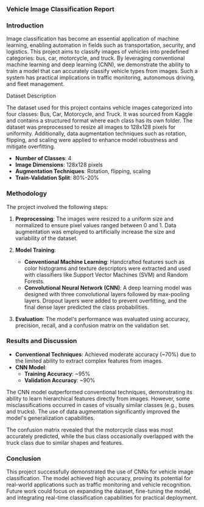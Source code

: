### Vehicle Image Classification Report

### Introduction

Image classification has become an essential application of machine learning, enabling automation in fields such as transportation, security, and logistics. This project aims to classify images of vehicles into predefined categories: bus, car, motorcycle, and truck. By leveraging conventional machine learning and deep learning (CNN), we demonstrate the ability to train a model that can accurately classify vehicle types from images. Such a system has practical implications in traffic monitoring, autonomous driving, and fleet management.

Dataset Description

The dataset used for this project contains vehicle images categorized into four classes: Bus, Car, Motorcycle, and Truck. It was sourced from Kaggle and contains a structured format where each class has its own folder. The dataset was preprocessed to resize all images to 128x128 pixels for uniformity. Additionally, data augmentation techniques such as rotation, flipping, and scaling were applied to enhance model robustness and mitigate overfitting.

- **Number of Classes**: 4
- **Image Dimensions**: 128x128 pixels
- **Augmentation Techniques**: Rotation, flipping, scaling
- **Train-Validation Split**: 80%-20%

### Methodology

The project involved the following steps:

1. **Preprocessing**: The images were resized to a uniform size and normalized to ensure pixel values ranged between 0 and 1. Data augmentation was employed to artificially increase the size and variability of the dataset.

2. **Model Training**:

   - **Conventional Machine Learning**: Handcrafted features such as color histograms and texture descriptors were extracted and used with classifiers like Support Vector Machines (SVM) and Random Forests.
   - **Convolutional Neural Network (CNN)**: A deep learning model was designed with three convolutional layers followed by max-pooling layers. Dropout layers were added to prevent overfitting, and the final dense layer predicted the class probabilities.

3. **Evaluation**: The model's performance was evaluated using accuracy, precision, recall, and a confusion matrix on the validation set.

### Results and Discussion

- **Conventional Techniques**: Achieved moderate accuracy (\~70%) due to the limited ability to extract complex features from images.
- **CNN Model**:
  - **Training Accuracy**: \~95%
  - **Validation Accuracy**: \~90%

The CNN model outperformed conventional techniques, demonstrating its ability to learn hierarchical features directly from images. However, some misclassifications occurred in cases of visually similar classes (e.g., buses and trucks). The use of data augmentation significantly improved the model's generalization capabilities.

The confusion matrix revealed that the motorcycle class was most accurately predicted, while the bus class occasionally overlapped with the truck class due to similar shapes and features.

### Conclusion

This project successfully demonstrated the use of CNNs for vehicle image classification. The model achieved high accuracy, proving its potential for real-world applications such as traffic monitoring and vehicle recognition. Future work could focus on expanding the dataset, fine-tuning the model, and integrating real-time classification capabilities for practical deployment.

